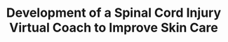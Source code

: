 ---
name: "Development Of A Spinal Cord Injury"
title: "Development of a Spinal Cord Injury Virtual Coach to Improve Skin Care"
journal: "journal name" 
project: null
event: "American Spinal Injury Association Conference"
authors:
- name: "Latham, N."
- name: "Houlihan, B."
- name: "Trinh, H."
- name: "Shamekhi, A."
- name: "Ellis, T."
- name: "Skeels, T."
- name: "Zazula, J."
- name: "DeAngeles, T."
- name: "Sullivan, N."
- name: "Jette, A."
- name: "Bickmore, T."
year: 2017
resources: null
external_url: null
draft: false 
headless: true
---